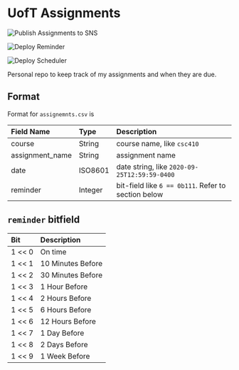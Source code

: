 # UofT Assignments
![Publish Assignments to SNS](https://github.com/EDToaster/UofTAssignments/workflows/Publish%20Assignments%20to%20SNS/badge.svg)

![Deploy Reminder](https://github.com/EDToaster/UofTAssignments/workflows/Deploy%20Reminder/badge.svg)

![Deploy Scheduler](https://github.com/EDToaster/UofTAssignments/workflows/Deploy%20Scheduler/badge.svg)

Personal repo to keep track of my assignments and when they are due.

## Format

Format for `assignemnts.csv` is 

| Field Name        | Type      | Description                                           |
| :---------        | :-----    | :----------                                           | 
| course            | String    | course name, like `csc410`                            | 
| assignment_name   | String    | assignment name                                       | 
| date              | ISO8601   | date string, like `2020-09-25T12:59:59-0400`              |
| reminder          | Integer   | bit-field like `6 == 0b111`. Refer to section below   | 

## `reminder` bitfield

| Bit       | Description       |
| :-------- | :-----            |
| 1 << 0    | On time           |
| 1 << 1    | 10 Minutes Before |
| 1 << 2    | 30 Minutes Before |
| 1 << 3    | 1 Hour Before     |
| 1 << 4    | 2 Hours Before    |
| 1 << 5    | 6 Hours Before    |
| 1 << 6    | 12 Hours Before   |
| 1 << 7    | 1 Day Before      |
| 1 << 8    | 2 Days Before     |
| 1 << 9    | 1 Week Before     |
